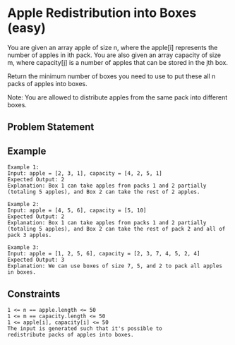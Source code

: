 # Apple Redistribution into Boxes (easy)

You are given an array apple of size n, where the apple[i] represents the number
of apples in ith pack. You are also given an array capacity of size m, where
capacity[j] is a number of apples that can be stored in the jth box.

Return the minimum number of boxes you need to use to put these all n packs of
apples into boxes.

Note: You are allowed to distribute apples from the same pack into different
boxes.

## Problem Statement

## Example

```text
Example 1:
Input: apple = [2, 3, 1], capacity = [4, 2, 5, 1]
Expected Output: 2
Explanation: Box 1 can take apples from packs 1 and 2 partially
(totaling 5 apples), and Box 2 can take the rest of 2 apples.

Example 2:
Input: apple = [4, 5, 6], capacity = [5, 10]
Expected Output: 2
Explanation: Box 1 can take apples from packs 1 and 2 partially
(totaling 5 apples), and Box 2 can take the rest of pack 2 and all of pack 3 apples.

Example 3:
Input: apple = [1, 2, 5, 6], capacity = [2, 3, 7, 4, 5, 2, 4]
Expected Output: 3
Explanation: We can use boxes of size 7, 5, and 2 to pack all apples in boxes.
```

## Constraints

```text
1 <= n == apple.length <= 50
1 <= m == capacity.length <= 50
1 <= apple[i], capacity[i] <= 50
The input is generated such that it's possible to
redistribute packs of apples into boxes.
```
